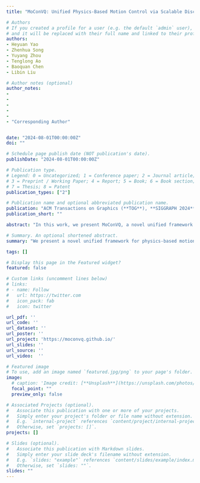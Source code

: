 ```yaml
---
title: "MoConVQ: Unified Physics-Based Motion Control via Scalable Discrete Representations"

# Authors
# If you created a profile for a user (e.g. the default `admin` user), write the username (folder name) here 
# and it will be replaced with their full name and linked to their profile.
authors:
- Heyuan Yao
- Zhenhua Song
- Yuyang Zhou
- Tenglong Ao
- Baoquan Chen
- Libin Liu

# Author notes (optional)
author_notes:
-
-
-
-
-
- "Corresponding Author"


date: "2024-08-01T00:00:00Z"
doi: ""

# Schedule page publish date (NOT publication's date).
publishDate: "2024-08-01T00:00:00Z"

# Publication type.
# Legend: 0 = Uncategorized; 1 = Conference paper; 2 = Journal article;
# 3 = Preprint / Working Paper; 4 = Report; 5 = Book; 6 = Book section;
# 7 = Thesis; 8 = Patent
publication_types: ["2"]

# Publication name and optional abbreviated publication name.
publication: "ACM Transactions on Graphics (**TOG**), **SIGGRAPH 2024**."
publication_short: ""

abstract: "In this work, we present MoConVQ, a novel unified framework for physics-based motion control leveraging scalable discrete representations. Building upon vector quantized variational autoencoders (VQ-VAE) and model-based reinforcement learning, our approach effectively learns motion embeddings from a large, unstructured dataset spanning tens of hours of motion examples. The resultant motion representation not only captures diverse motion skills but also offers a robust and intuitive interface for various applications. We demonstrate the versatility of MoConVQ through several applications: universal tracking control from various motion sources, interactive character control with latent motion representations using supervised learning, physics-based motion generation from natural language descriptions using the GPT framework, and, most interestingly, seamless integration with large language models (LLMs) with in-context learning to tackle complex and abstract tasks."

# Summary. An optional shortened abstract.
summary: "We present a novel unified framework for physics-based motion control leveraging scalable discrete representations. By harnessing a large dataset of tens of hours of motions, our method learns a rich motion representation, allowing various downstream tasks such as physics-based pose estimation, interactive motion control, text2motion generation, and, more interestingly, seamless integration with large language models (LLMs)."

tags: []

# Display this page in the Featured widget?
featured: false

# Custom links (uncomment lines below)
# links:
# - name: Follow
#   url: https://twitter.com
#   icon_pack: fab
#   icon: twitter

url_pdf: ''
url_code: ''
url_dataset: ''
url_poster: ''
url_project: 'https://moconvq.github.io/'
url_slides: ''
url_source: ''
url_video:  ''

# Featured image
# To use, add an image named `featured.jpg/png` to your page's folder. 
image:
  # caption: 'Image credit: [**Unsplash**](https://unsplash.com/photos/pLCdAaMFLTE)'
  focal_point: ""
  preview_only: false

# Associated Projects (optional).
#   Associate this publication with one or more of your projects.
#   Simply enter your project's folder or file name without extension.
#   E.g. `internal-project` references `content/project/internal-project/index.md`.
#   Otherwise, set `projects: []`.
projects: []

# Slides (optional).
#   Associate this publication with Markdown slides.
#   Simply enter your slide deck's filename without extension.
#   E.g. `slides: "example"` references `content/slides/example/index.md`.
#   Otherwise, set `slides: ""`.
slides: ""
---
```

